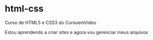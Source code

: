 # html-css
 Curso de HTML5 e CSS3 do CursoemVideo

Estou aprendendo a criar sites e agora vou gerenciar meus arquivos


<a href="file:///C:/Users/Familia/OneDrive/Documents/estudos/html-css/testes-desafios/Livro%20de%20receitas/index.html"></a>